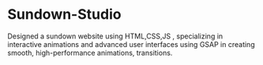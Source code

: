 # Sundown-Studio
Designed a sundown website using 
HTML,CSS,JS , specializing in interactive 
animations and advanced user interfaces using 
GSAP in creating smooth, high-performance 
animations, transitions.
